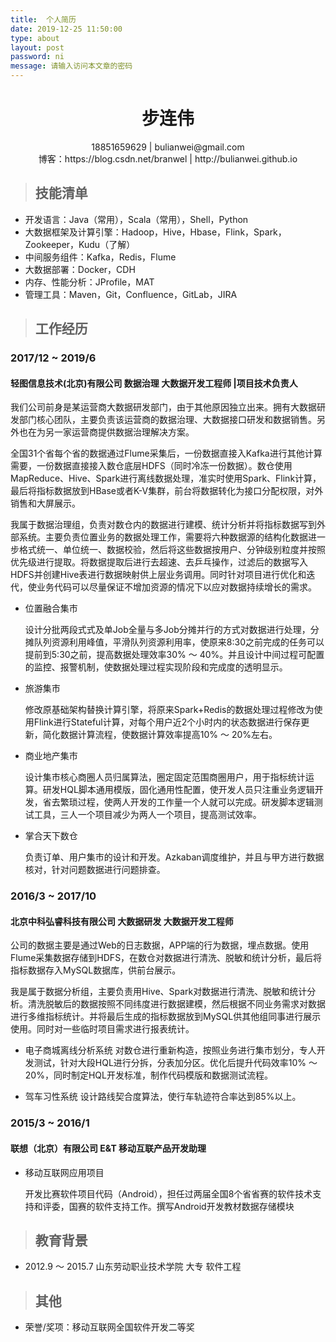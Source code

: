 ```yaml
---
title:  个人简历
date: 2019-12-25 11:50:00
type: about
layout: post
password: ni
message: 请输入访问本文章的密码
---
```


<h1 align="center">步连伟</h1>
<div align="center">18851659629 | bulianwei@gmail.com</div>
<div align="center">博客：https://blog.csdn.net/branwel | http://bulianwei.github.io </div>


> ## 技能清单

- 开发语言：Java（常用），Scala（常用），Shell，Python
- 大数据框架及计算引擎：Hadoop，Hive，Hbase，Flink，Spark，Zookeeper，Kudu（了解）
- 中间服务组件：Kafka，Redis，Flume
- 大数据部署：Docker，CDH
- 内存、性能分析：JProfile，MAT
- 管理工具：Maven，Git，Confluence，GitLab，JIRA



> ## 工作经历

### 2017/12 ~ 2019/6	

#### 轻图信息技术(北京)有限公司			数据治理			大数据开发工程师 |项目技术负责人	

我们公司前身是某运营商大数据研发部门，由于其他原因独立出来。拥有大数据研发部门核心团队，主要负责该运营商的数据治理、大数据接口研发和数据销售。另外也在为另一家运营商提供数据治理解决方案。

全国31个省每个省的数据通过Flume采集后，一份数据直接入Kafka进行其他计算需要，一份数据直接接入数仓底层HDFS（同时冷冻一份数据）。数仓使用MapReduce、Hive、Spark进行离线数据处理，准实时使用Spark、Flink计算，最后将指标数据放到HBase或者K-V集群，前台将数据转化为接口分配权限，对外销售和大屏展示。

我属于数据治理组，负责对数仓内的数据进行建模、统计分析并将指标数据写到外部系统。主要负责位置业务的数据处理工作，需要将六种数据源的结构化数据进一步格式统一、单位统一、数据校验，然后将这些数据按用户、分钟级别粒度并按照优先级进行提取。将数据提取后进行去超速、去乒乓操作，过滤后的数据写入HDFS并创建Hive表进行数据映射供上层业务调用。同时针对项目进行优化和迭代，使业务代码可以尽量保证不增加资源的情况下以应对数据持续增长的需求。

- 位置融合集市

  设计分批两段式式及单Job全量与多Job分摊并行的方式对数据进行处理，分摊队列资源利用峰值，平滑队列资源利用率，使原来8:30之前完成的任务可以提前到5:30之前，提高数据处理效率30% ～ 40%。并且设计中间过程可配置的监控、报警机制，使数据处理过程实现阶段和完成度的透明显示。

- 旅游集市

  修改原基础架构替换计算引擎，将原来Spark+Redis的数据处理过程修改为使用Flink进行Stateful计算，对每个用户近2个小时内的状态数据进行保存更新，简化数据计算流程，使数据计算效率提高10% ～ 20%左右。

- 商业地产集市

  设计集市核心商圈人员归属算法，圈定固定范围商圈用户，用于指标统计运算。研发HQL脚本通用模版，固化通用性配置，使开发人员只注重业务逻辑开发，省去繁琐过程，使两人开发的工作量一个人就可以完成。研发脚本逻辑测试工具，三人一个项目减少为两人一个项目，提高测试效率。

- 掌合天下数仓

  负责订单、用户集市的设计和开发。Azkaban调度维护，并且与甲方进行数据核对，针对问题数据进行问题排查。

### 2016/3 ~ 2017/10

#### 北京中科弘睿科技有限公司			大数据研发						大数据开发工程师

公司的数据主要是通过Web的日志数据，APP端的行为数据，埋点数据。使用Flume采集数据存储到HDFS，在数仓对数据进行清洗、脱敏和统计分析，最后将指标数据存入MySQL数据库，供前台展示。

我是属于数据分析组，主要负责用Hive、Spark对数据进行清洗、脱敏和统计分析。清洗脱敏后的数据按照不同纬度进行数据建模，然后根据不同业务需求对数据进行多维指标统计。并将最后生成的指标数据放到MySQL供其他组同事进行展示使用。同时对一些临时项目需求进行报表统计。

- 电子商城离线分析系统
对数仓进行重新构造，按照业务进行集市划分，专人开发测试，针对大段HQL进行分拆，分表加分区。优化后提升代码效率10% ～ 20%，同时制定HQL开发标准，制作代码模版和数据测试流程。

- 驾车习性系统
设计路线契合度算法，使行车轨迹符合率达到85%以上。


### 2015/3 ~ 2016/1

#### 联想（北京）有限公司		E&T		移动互联产品开发助理

- 移动互联网应用项目

  开发比赛软件项目代码（Android），担任过两届全国8个省省赛的软件技术支持和评委，国赛的软件支持工作。撰写Android开发教材数据存储模块



> ## 教育背景

- 2012.9 ～ 2015.7		山东劳动职业技术学院	大专	软件工程	



> ## 其他

- 荣誉/奖项：移动互联网全国软件开发二等奖
